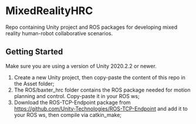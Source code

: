 # MixedRealityHRC
Repo containing Unity project and ROS packages for developing mixed reality human-robot collaborative scenarios.

## Getting Started
Make sure you are using a version of Unity 2020.2.2 or newer. 
1) Create a new Unity project, then copy-paste the content of this repo in the Asset folder;
2) The ROS/baxter_hrc folder contains the ROS package needed for motion planning and control. Copy-paste it in your ROS ws;
3) Download the ROS-TCP-Endpoint package from https://github.com/Unity-Technologies/ROS-TCP-Endpoint and add it to your ROS ws, then compile via catkin_make;

